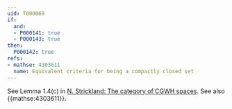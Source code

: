 ```yaml
---
uid: T000069
if:
  and:
  - P000141: true
  - P000143: true
then:
  P000142: true
refs:
- mathse: 4303611
  name: Equivalent criteria for being a compactly closed set
---
```


See Lemma 1.4(c) in [N. Strickland: The category of CGWH spaces](https://ncatlab.org/nlab/files/StricklandCGHWSpaces.pdf).  See also {{mathse:4303611}}.

